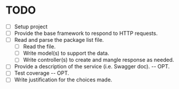 TODO
======

  * [ ] Setup project
  * [ ] Provide the base framework to respond to HTTP requests.
  * [ ] Read and parse the package list file.
    * [ ] Read the file.
    * [ ] Write model(s) to support the data.
    * [ ] Write controller(s) to create and mangle response as needed.
  * [ ] Provide a description of the service (i.e. Swagger doc). -- OPT.
  * [ ] Test coverage -- OPT.
  * [ ] Write justification for the choices made.
